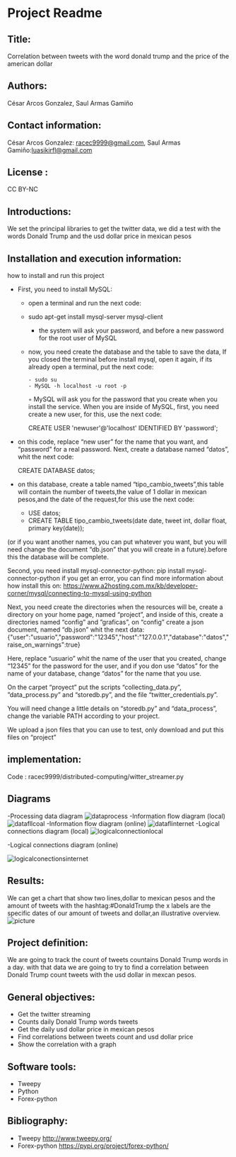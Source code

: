 # Project Readme
## Title: 
Correlation between tweets with the word donald trump and the price of the american dollar

## Authors: 
César Arcos Gonzalez, Saul Armas Gamiño

## Contact information:
César Arcos Gonzalez: racec9999@gmail.com, Saul Armas Gamiño:luasikirfl@gmail.com

## License : 
CC BY-NC

## Introductions: 
We set the principal libraries to get the  twitter data, we did a test with the words Donald Trump and the usd dollar price in mexican pesos

## Installation and execution information:
how to install and run this project
- First, you need to install MySQL:
    - open a terminal and run the next code:
    - sudo apt-get install mysql-server mysql-client
       - the system will ask your password, and before a new password for the root user of MySQL
    - now, you need create the database and the table to save the data, If you closed the terminal before install mysql, open it again, if its already open a terminal, put the next code:
    
          - sudo su
          - MySQL -h localhost -u root -p
        ◦ MySQL  will ask you for the password that you create when you install the service.
	When you are inside of MySQL, first, you need create a new user, for this, use the next code:
  
		CREATE USER 'newuser'@'localhost' IDENTIFIED BY 'password';
    
- on this code, replace “new user” for the name that you want, and 	“password” for a real password.
Next, create a database named “datos”, whit the next code:

	CREATE DATABASE datos;
- on this database, create a table named “tipo_cambio_tweets”,this table will contain the number of tweets,the value of 1 dollar in mexican pesos,and the date of the request,for this use the next code:

	- USE datos;
	- CREATE TABLE tipo_cambio_tweets(date date, tweet int, dollar 	float, primary key(date));

 (or if you want another names, you can put whatever you want, but you will need change the document “db.json” that you will create in a future).before this the database will be complete.

Second, you need install mysql-connector-python:
	pip install mysql-connector-python
if you get an error, you can find more information about how install this on: https://www.a2hosting.com.mx/kb/developer-corner/mysql/connecting-to-mysql-using-python

Next, you need create the directories when the resources will be, create a directory on your home page, named “project”, and inside of this, create a directories named “config” and ”graficas”, on “config” create a json document, named “db.json” whit the next data:
	{"user":"usuario","password":"12345","host":"127.0.0.1","database":"datos","raise_on_warnings":true}

Here, replace “usuario” whit the name of the user that you created, change “12345” for the password for the user, and if you don use “datos” for the name of your database, change “datos” for the name that you use.

On the carpet “proyect” put the scripts “collecting_data.py”, ”data_process.py” and “storedb.py”, and the file “twitter_credentials.py”.

You will need change a little details on “storedb.py” and “data_process”, change the variable PATH according to your project.

We upload a json files that you can use to test, only download and put this files on “project” 


## implementation: 
Code : racec9999/distributed-computing/witter_streamer.py

## Diagrams
-Processing data diagram
![dataprocess](https://user-images.githubusercontent.com/60860385/80925163-448b4000-8d53-11ea-9d75-fb1c3dcf8dd6.jpg)
-Information flow diagram (local)
![datafllcoal](https://user-images.githubusercontent.com/60860385/80925223-a64baa00-8d53-11ea-86d4-d5adbcf2b269.jpg)
-Information flow diagram (online) 
![dataflinternet](https://user-images.githubusercontent.com/60860385/80925268-e9a61880-8d53-11ea-8a7a-d05a0fcd7bc2.jpg)
-Logical connections diagram (local)
![logicalconnectionlocal](https://user-images.githubusercontent.com/60860385/80925301-32f66800-8d54-11ea-8e4d-223cae509199.jpg)

-Logical connections diagram (online)


![logicalconectionsinternet](https://user-images.githubusercontent.com/60860385/80925309-473a6500-8d54-11ea-859e-360af1b81bb2.jpg)

## Results:
We can get a chart that show two lines,dollar to mexican pesos and the amount of tweets with the hashtag:#DonaldTrump
the x labels are the specific dates of our amount of tweets and dollar,an illustrative overview. 
![picture](https://user-images.githubusercontent.com/60860385/80922946-063b5400-8d46-11ea-8c93-3f2ac38ff3b7.png)


## Project definition:
We are going to track the count of tweets countains Donald Trump words in a day. with that data we are going to try to find a correlation between Donald Trump count tweets with the usd dollar in mexcan pesos.

## General objectives:
- Get the twitter streaming 
- Counts  daily Donald Trump words tweets
- Get the daily usd dollar price in mexican pesos
- Find correlations between tweets count and usd dollar price
- Show  the correlation with a graph

## Software tools:
- Tweepy
- Python
- Forex-python



## Bibliography:
- Tweepy http://www.tweepy.org/      
- Forex-python https://pypi.org/project/forex-python/

